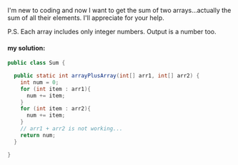 I'm new to coding and now I want to get the sum of two arrays...actually the sum of all their elements. I'll appreciate for your help.

P.S. Each array includes only integer numbers. Output is a number too.



#### my solution:

````java
public class Sum {

  public static int arrayPlusArray(int[] arr1, int[] arr2) {
    int num = 0;
    for (int item : arr1){
      num += item;
    }
    for (int item : arr2){
      num += item;
    }
    // arr1 + arr2 is not working...
    return num;
  }

}
````